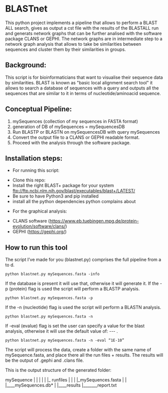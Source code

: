 # BLASTnet
This python project implements a pipeline that allows to perform a BLAST ALL search, gives as output a cst file with the results of the BLASTALL run and generats network graphs that can be further analised with the software package CLANS or GEPHI. 
The network graphs are in intermediate step to a network graph analysis that allows to take be similarities between sequences and cluster them by their similarities in groups. 


## Background: 
This script is for bioinformaticians that want to visualise their sequence data by similarities.
BLAST is known as "basic local alignment search tool" it allows to search a database of sequences with a query and outputs all the sequences that are similar to it in terms of nucleotide/aminoacid sequence.


## Conceptual Pipeline:
1. mySequences (collection of my sequences in FASTA format)
2. generation of DB of mySequences = mySequencesDB
3. Run BLASTP or BLASTN on mySequencesDB with query mySequences 
4. Convert the output file to a CLANS or GEPHI readable format.
5. Proceed with the analysis through the software package. 


## Installation steps:
- For running this script:
* Clone this repo: 
* Install the right BLAST+ package for your system
  ftp://ftp.ncbi.nlm.nih.gov/blast/executables/blast+/LATEST/
* Be sure to have Python3 and pip installed
* install all the python dependencies python complains about
- For the graphical analysis:
* CLANS software (https://www.eb.tuebingen.mpg.de/protein-evolution/software/clans/)
* GEPHI (https://gephi.org/) 

## How to run this tool
The script I’ve made for you (blastnet.py) comprises the full pipeline from a to d. 

	
`python blastnet.py mySequences.fasta -info`

If the database is present it will use that, otherwise it will generate it. 
If the -p (protein) flag is used the script will perform a BLASTP analysis.

	
`python blastnet.py mySequences.fasta -p`

If the -n (nucleotide) flag is used the script will perform a BLASTN analysis.

`python blastnet.py mySequences.fasta -n`

If -eval (evalue) flag is set the user can specify a value for the blast analysis, otherwise it will use the default value of: --- . 

`python blastnet.py mySequences.fasta -n -eval “1E-10”` 


The script will process the data, create a folder with the same name of mySequence.fasta, and place there all the run files + results. The results will be the output of  .gephi and .clans file. 

This is the output structure of the generated folder:

mySequence 
|     |     | 
|     |     |_ runfiles
|     |         |     |_mySequences.fasta 
|     |         |____mySequences.db*
|     |____results
|_______report.txt

